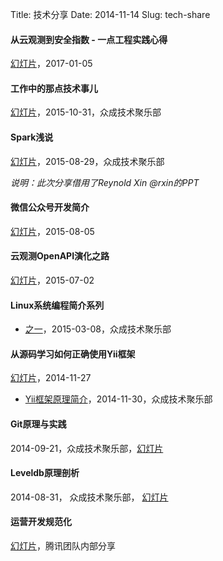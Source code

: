 Title: 技术分享
Date: 2014-11-14
Slug: tech-share

#### 从云观测到安全指数 - 一点工程实践心得

[幻灯片](https://pan.baidu.com/s/1i4XlHT7)，2017-01-05

#### 工作中的那点技术事儿

[幻灯片](http://pan.baidu.com/s/1gdg4xyV)，2015-10-31，众成技术聚乐部

#### Spark浅说

[幻灯片](http://pan.baidu.com/s/1gdB8gLl)，2015-08-29，众成技术聚乐部

*说明：此次分享借用了Reynold Xin @rxin的PPT*

#### 微信公众号开发简介

[幻灯片](http://pan.baidu.com/s/1dDwbslz)，2015-08-05

#### 云观测OpenAPI演化之路

[幻灯片](http://pan.baidu.com/s/1eQs9jVk)，2015-07-02

#### Linux系统编程简介系列

- [之一](http://youngsterxyf.github.io/slides/tlpi-1/index.html)，2015-03-08，众成技术聚乐部

#### 从源码学习如何正确使用Yii框架

[幻灯片](http://pan.baidu.com/s/1o6uS38Y)，2014-11-27

- [Yii框架原理简介](http://youngsterxyf.github.io/slides/yii-framework.html)，2014-11-30，众成技术聚乐部


#### Git原理与实践

2014-09-21，众成技术聚乐部，[幻灯片](https://github.com/HappyTechGroup/share-material/blob/master/2nd-phase/git-theory-and-practice/git-theory-and-practice.pdf?raw=true)


#### Leveldb原理剖析

2014-08-31， 众成技术聚乐部， [幻灯片](https://github.com/HappyTechGroup/1st-phase/blob/master/leveldb/slide/leveldb%E5%8E%9F%E7%90%86%E5%92%8C%E6%BA%90%E7%A0%81%E5%89%96%E6%9E%90.pdf?raw=true)


#### 运营开发规范化

[幻灯片](http://youngsterxyf.github.io/assets/uploads/files/s-o-p.pdf)，腾讯团队内部分享



